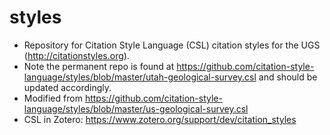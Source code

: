 # styles
* Repository for Citation Style Language (CSL) citation styles for the UGS (http://citationstyles.org). 
* Note the permanent repo is found at https://github.com/citation-style-language/styles/blob/master/utah-geological-survey.csl and should be updated accordingly.
* Modified from https://github.com/citation-style-language/styles/blob/master/us-geological-survey.csl
* CSL in Zotero: https://www.zotero.org/support/dev/citation_styles


